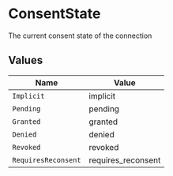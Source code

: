 # ConsentState

The current consent state of the connection


## Values

| Name                | Value               |
| ------------------- | ------------------- |
| `Implicit`          | implicit            |
| `Pending`           | pending             |
| `Granted`           | granted             |
| `Denied`            | denied              |
| `Revoked`           | revoked             |
| `RequiresReconsent` | requires_reconsent  |